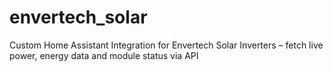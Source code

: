 # envertech_solar
Custom Home Assistant Integration for Envertech Solar Inverters – fetch live power, energy data and module status via API
